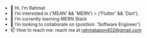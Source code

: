- 👋 Hi, I’m Rahmat
- 👀 I’m interested in ('MEAN' && 'MERN') > ('Flutter' && 'Dart').
- 🌱 I’m currently learning MERN Stack
- 💞️ I’m looking to collaborate on {position: 'Software Engineer'}
- 📫 How to reach me: reach me at rahmatapon402@gmail.com

<!---
SoftRahmat/SoftRahmat is a ✨ special ✨ repository because its `README.md` (this file) appears on your GitHub profile.
You can click the Preview link to take a look at your changes.
--->
